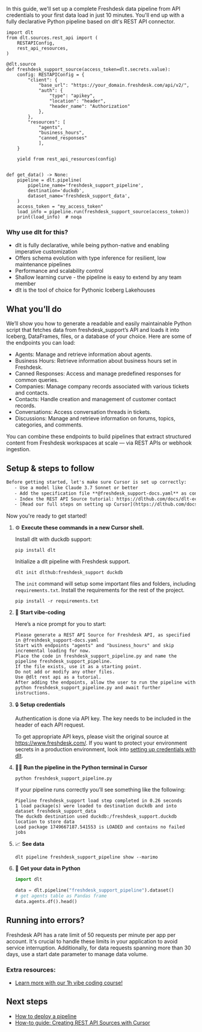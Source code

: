 In this guide, we'll set up a complete Freshdesk data pipeline from API credentials to your first data load in just 10 minutes. You'll end up with a fully declarative Python pipeline based on dlt's REST API connector.

```python-outcome
import dlt
from dlt.sources.rest_api import (
    RESTAPIConfig,
    rest_api_resources,
)

@dlt.source
def freshdesk_support_source(access_token=dlt.secrets.value):
    config: RESTAPIConfig = {
        "client": {
            "base_url": "https://your_domain.freshdesk.com/api/v2/",
            "auth": {
                "type": "apikey",
                "location": "header",
                "header_name": "Authorization"
            },
        },
        "resources": [
            "agents",
            "business_hours",
            "canned_responses"
            ],
    }

    yield from rest_api_resources(config)


def get_data() -> None:
    pipeline = dlt.pipeline(
        pipeline_name='freshdesk_support_pipeline',
        destination='duckdb',
        dataset_name='freshdesk_support_data', 
    )
    access_token = "my_access_token"
    load_info = pipeline.run(freshdesk_support_source(access_token))
    print(load_info)  # noqa
```

### Why use dlt for this?

- dlt is fully declarative, while being python-native and enabling imperative customization
- Offers schema evolution with type inference for resilient, low maintenance pipelines
- Performance and scalability control
- Shallow learning curve - the pipeline is easy to extend by any team member
- dlt is the tool of choice for Pythonic Iceberg Lakehouses

## What you’ll do

We’ll show you how to generate a readable and easily maintainable Python script that fetches data from freshdesk_support’s API and loads it into Iceberg, DataFrames, files, or a database of your choice. Here are some of the endpoints you can load:

- Agents: Manage and retrieve information about agents.
- Business Hours: Retrieve information about business hours set in Freshdesk.
- Canned Responses: Access and manage predefined responses for common queries.
- Companies: Manage company records associated with various tickets and contacts.
- Contacts: Handle creation and management of customer contact records.
- Conversations: Access conversation threads in tickets.
- Discussions: Manage and retrieve information on forums, topics, categories, and comments.

You can combine these endpoints to build pipelines that extract structured content from Freshdesk workspaces at scale — via REST APIs or webhook ingestion.

## Setup & steps to follow

```default
Before getting started, let's make sure Cursor is set up correctly:
   - Use a model like Claude 3.7 Sonnet or better
   - Add the specification file **@freshdesk_support-docs.yaml** as context
   - Index the REST API Source tutorial: https://dlthub.com/docs/dlt-ecosystem/verified-sources/rest_api/ and add it to context as **@dlt rest api**
   - [Read our full steps on setting up Cursor](https://dlthub.com/docs/dlt-ecosystem/llm-tooling/cursor-restapi#23-configuring-cursor-with-documentation)
```

Now you're ready to get started! 

1. ⚙️ **Execute these commands in a new Cursor shell.**
    
    Install dlt with duckdb support:
    ```shell
    pip install dlt
    ```

    Initialize a dlt pipeline with Freshdesk support.
    ```shell
    dlt init dlthub:freshdesk_support duckdb
    ```

    The `init` command will setup some important files and folders, including `requirements.txt`. Install the requirements for the rest of the project.
    ```shell
    pip install -r requirements.txt
    ```
    
2. 🤠 **Start vibe-coding**
    
    Here’s a nice prompt for you to start: 
    
    ```prompt
    Please generate a REST API Source for Freshdesk API, as specified in @freshdesk_support-docs.yaml 
    Start with endpoints "agents" and "business_hours" and skip incremental loading for now. 
    Place the code in freshdesk_support_pipeline.py and name the pipeline freshdesk_support_pipeline. 
    If the file exists, use it as a starting point. 
    Do not add or modify any other files. 
    Use @dlt rest api as a tutorial. 
    After adding the endpoints, allow the user to run the pipeline with python freshdesk_support_pipeline.py and await further instructions.
    ```

    
3. 🔒 **Setup credentials** 
    
    Authentication is done via API key. The key needs to be included in the header of each API request.
    
    To get appropriate API keys, please visit the original source at https://www.freshdesk.com/.
    If you want to protect your environment secrets in a production environment, look into [setting up credentials with dlt](https://dlthub.com/docs/walkthroughs/add_credentials).
    
4. 🏃‍♀️ **Run the pipeline in the Python terminal in Cursor**
    
    ```shell
    python freshdesk_support_pipeline.py
    ```
    
    If your pipeline runs correctly you’ll see something like the following:
    
    ```shell
    Pipeline freshdesk_support load step completed in 0.26 seconds
    1 load package(s) were loaded to destination duckdb and into dataset freshdesk_support_data
    The duckdb destination used duckdb:/freshdesk_support.duckdb location to store data
    Load package 1749667187.541553 is LOADED and contains no failed jobs
    ```
    
5. 📈 **See data**
    
    ```shell
    dlt pipeline freshdesk_support_pipeline show --marimo
    ```
    
6. 🐍 **Get your data in Python**
    
    ```python
    import dlt

   data = dlt.pipeline("freshdesk_support_pipeline").dataset()
   # get agents table as Pandas frame
   data.agents.df().head()
    ```

## Running into errors?

Freshdesk API has a rate limit of 50 requests per minute per app per account. It's crucial to handle these limits in your application to avoid service interruption. Additionally, for data requests spanning more than 30 days, use a start date parameter to manage data volume.

### Extra resources:

- [Learn more with our 1h vibe coding course!](https://www.youtube.com/watch?v=GGid70rnJuM)

## Next steps

- [How to deploy a pipeline](https://dlthub.com/docs/walkthroughs/deploy-a-pipeline)
- [How-to guide: Creating REST API Sources with Cursor](https://dlthub.com/docs/dlt-ecosystem/llm-tooling/cursor-restapi)